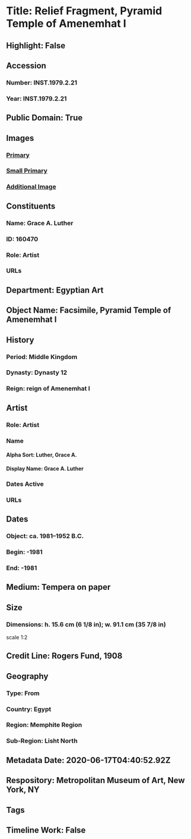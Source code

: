 # Title: Relief Fragment, Pyramid Temple of Amenemhat I
## Highlight: False
## Accession
### Number: INST.1979.2.21
### Year: INST.1979.2.21
## Public Domain: True
## Images
### [Primary](https://images.metmuseum.org/CRDImages/eg/original/INST.1979.2.21_EGDP013238.jpg)
### [Small Primary](https://images.metmuseum.org/CRDImages/eg/web-large/INST.1979.2.21_EGDP013238.jpg)
### [Additional Image](https://images.metmuseum.org/CRDImages/eg/original/INST.1979.2.21.jpg)
## Constituents
### Name: Grace A. Luther
### ID: 160470
### Role: Artist
### URLs
## Department: Egyptian Art
## Object Name: Facsimile, Pyramid Temple of Amenemhat I
## History
### Period: Middle Kingdom
### Dynasty: Dynasty 12
### Reign: reign of Amenemhat I
## Artist
### Role: Artist
### Name
#### Alpha Sort: Luther, Grace A.
#### Display Name: Grace A. Luther
### Dates Active
### URLs
## Dates
### Object: ca. 1981–1952 B.C.
### Begin: -1981
### End: -1981
## Medium: Tempera on paper
## Size
### Dimensions: h. 15.6 cm (6 1/8 in); w. 91.1 cm (35 7/8 in)
scale 1:2
## Credit Line: Rogers Fund, 1908
## Geography
### Type: From
### Country: Egypt
### Region: Memphite Region
### Sub-Region: Lisht North
## Metadata Date: 2020-06-17T04:40:52.92Z
## Respository: Metropolitan Museum of Art, New York, NY
## Tags
## Timeline Work: False